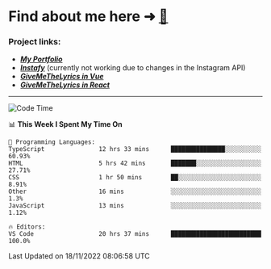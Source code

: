 # Find about me here ➜ [🧑](https://pauabella.dev)

### Project links:
- ***[My Portfolio](https://pauabella.dev)***
- ***[Instafy](https://instafy.me)*** (currently not working due to changes in the Instagram API)
- ***[GiveMeTheLyrics in Vue](https://lyrics.pauabella.dev)***
- ***[GiveMeTheLyrics in React](https://pauabella.dev/GiveMeTheLyrics)***

---
<!--START_SECTION:waka-->
![Code Time](http://img.shields.io/badge/Code%20Time-1%2C649%20hrs%2039%20mins-blue)

📊 **This Week I Spent My Time On** 

```text
💬 Programming Languages: 
TypeScript               12 hrs 33 mins      ███████████████░░░░░░░░░░   60.93% 
HTML                     5 hrs 42 mins       ███████░░░░░░░░░░░░░░░░░░   27.71% 
CSS                      1 hr 50 mins        ██░░░░░░░░░░░░░░░░░░░░░░░   8.91% 
Other                    16 mins             ░░░░░░░░░░░░░░░░░░░░░░░░░   1.3% 
JavaScript               13 mins             ░░░░░░░░░░░░░░░░░░░░░░░░░   1.12%

🔥 Editors: 
VS Code                  20 hrs 37 mins      █████████████████████████   100.0%

```


 Last Updated on 18/11/2022 08:06:58 UTC
<!--END_SECTION:waka-->
